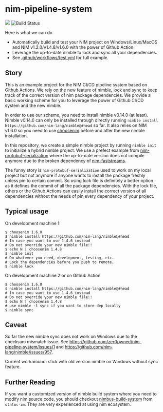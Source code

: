 nim-pipeline-system
===================

[![](https://img.shields.io/github/license/zer0pwned/nim-pipeline-system)](https://github.com/zer0pwned/nim-pipeline-system/blob/main/LICENSE) ![Build Status](https://github.com/zer0pwned/nim-pipeline-system/workflows/build/badge.svg)

Here is what we can do.
* Automatically build and test your NIM project on Windows/Linux/MacOS and NIM v1.2.0/v1.4.8/v1.6.0 with the power of Github Action.
* Leverage the up-to-date nimble to lock and sync all your dependencies.
* See [.github/workflows/test.yml](https://github.com/zer0pwned/nim-pipeline-system/blob/main/.github/workflows/test.yml) for full example.


## Story

This is an example project for the NIM CI/CD pipeline system based on Github Actions. We rely on the new feature of nimble, lock and sync to keep track of the correct version of nim package dependencies. We provide a basic working scheme for you to leverage the power of Github CI/CD system and the new nimble.

In order to use our scheme, you need to install nimble v0.14.0 (at least). Nimble v0.14.0 can only be installed through directly running `nimble install https://github.com/nim-lang/nimble@#head` so far. It also relies on NIM v1.6.0 so you need to use [choosenim](https://github.com/dom96/choosenim) before and after the new nimble installation.

In this repository, we create a simple nimble project by running `nimble init` to initialize a hybrid nimble project. We use a prefect example from [nim-protobuf-serialization](https://github.com/status-im/nim-protobuf-serialization) where the up-to-date version does not compile anymore due to the broken dependency of [nim-faststreams](https://github.com/status-im/nim-faststreams).

The funny story is `nim-protobuf-serialization` used to work on my local project but not anymore if anyone wants to install the package freshly unless pin to certain commit. So using lock file is definitely a better option as it defines the commit of all the package dependencies. With the lock file, others or the Github Actions can easily install the correct version of all dependencies without the needs of pin every dependency of your project. 


## Typical usage
On development machine 1

```
$ choosenim 1.6.0
$ nimble install https://github.com/nim-lang/nimble@#head
# In case you want to use 1.4.6 instead
# Do not override your new nimble file!!
$ echo N | choosenim 1.4.8 
$ nimble init
# Do whatever you need, development, testing, etc. 
# Lock the dependencies before you push to remote. 
$ nimble lock
```

On development machine 2 or on Github Action
```
$ choosenim 1.6.0
$ nimble install https://github.com/nim-lang/nimble@#head
# In case you want to use 1.4.6 instead
# Do not override your new nimble file!!
$ echo N | choosenim 1.4.8 
# use nimble -l sync if you want to store dep locally
$ nimble sync
```


## Caveat

So far the new nimble sync does not work on Windows due to the checksum mismatch issue. See https://github.com/zer0pwned/nim-pipeline-system/issues/1 and https://github.com/nim-lang/nimble/issues/957. 

Current workaround: stick with old version nimble on Windows without sync feature.

## Further Reading

If you want a customized version of nimble build system where you need to modify nim source code, you should checkout [nimbus-build-system](https://github.com/status-im/nimbus-build-system) from `status-im`. They are very experienced at using nim ecosystem.
